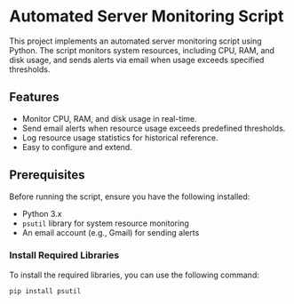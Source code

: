 # Automated Server Monitoring Script

This project implements an automated server monitoring script using Python. The script monitors system resources, including CPU, RAM, and disk usage, and sends alerts via email when usage exceeds specified thresholds. 

## Features

- Monitor CPU, RAM, and disk usage in real-time.
- Send email alerts when resource usage exceeds predefined thresholds.
- Log resource usage statistics for historical reference.
- Easy to configure and extend.

## Prerequisites

Before running the script, ensure you have the following installed:

- Python 3.x
- `psutil` library for system resource monitoring
- An email account (e.g., Gmail) for sending alerts

### Install Required Libraries

To install the required libraries, you can use the following command:

```bash
pip install psutil
